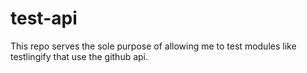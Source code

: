test-api
========

This repo serves the sole purpose of allowing me to test modules like testlingify that use the github api.
